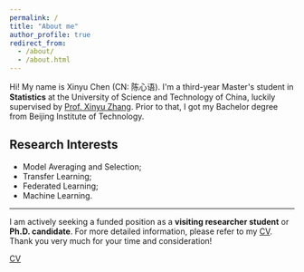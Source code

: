 ```yaml
---
permalink: /
title: "About me"
author_profile: true
redirect_from: 
  - /about/
  - /about.html
---
```


Hi! My name is Xinyu Chen (CN: 陈心语). I'm a third-year Master's student in **Statistics** at the University of Science and Technology of China, luckily supervised by [Prof. Xinyu Zhang](http://homepage.amss.ac.cn/research/homePage/dc8f0ecc0eb548d88443b15d46ca8569/myHomePage.html). Prior to that, I got my Bachelor degree from Beijing Institute of Technology.

Research Interests
------
* Model Averaging and Selection;
* Transfer Learning;
* Federated Learning;
* Machine Learning.
  
-------
I am actively seeking a funded position as a **visiting researcher student** or **Ph.D. candidate**. For more detailed information, please refer to my [CV](https://github.com/XinyuChen-hey/XinyuChen-hey.github.io/blob/master/assets/CV-XinyuChen.pdf). Thank you very much for your time and consideration!


<a href="https://github.com/XinyuChen-hey/XinyuChen-hey.github.io/blob/master/assets/CV-XinyuChen.pdf" target="_blank">CV</a>
